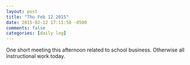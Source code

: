 ```yaml
---
layout: post
title: "Thu Feb 12 2015"
date: 2015-02-12 17:11:58 -0500
comments: false
categories: [daily log]
---
```


One short meeting this afternoon related to school business. Otherwise all
instructional work today.
